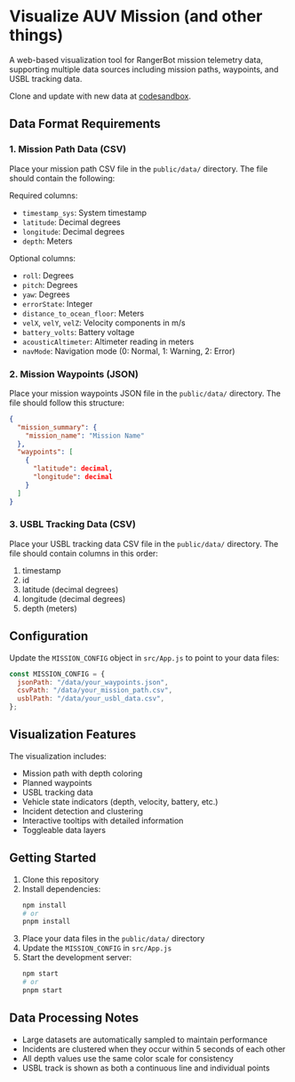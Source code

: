 # Visualize AUV Mission (and other things)

A web-based visualization tool for RangerBot mission telemetry data, supporting multiple data sources including mission paths, waypoints, and USBL tracking data.

Clone and update with new data at [codesandbox](https://codesandbox.io/p/github/laurenkolinger/rangerbot_telemetry_3mar25/main?embed=1).

## Data Format Requirements

### 1. Mission Path Data (CSV)

Place your mission path CSV file in the `public/data/` directory. The file should contain the following:

Required columns:

- `timestamp_sys`: System timestamp
- `latitude`: Decimal degrees
- `longitude`: Decimal degrees
- `depth`: Meters

Optional columns:

- `roll`: Degrees
- `pitch`: Degrees
- `yaw`: Degrees
- `errorState`: Integer
- `distance_to_ocean_floor`: Meters
- `velX`, `velY`, `velZ`: Velocity components in m/s
- `battery_volts`: Battery voltage
- `acousticAltimeter`: Altimeter reading in meters
- `navMode`: Navigation mode (0: Normal, 1: Warning, 2: Error)

### 2. Mission Waypoints (JSON)

Place your mission waypoints JSON file in the `public/data/` directory. The file should follow this structure:

```json
{
  "mission_summary": {
    "mission_name": "Mission Name"
  },
  "waypoints": [
    {
      "latitude": decimal,
      "longitude": decimal
    }
  ]
}
```

### 3. USBL Tracking Data (CSV)

Place your USBL tracking data CSV file in the `public/data/` directory. The file should contain columns in this order:

1. timestamp
2. id
3. latitude (decimal degrees)
4. longitude (decimal degrees)
5. depth (meters)

## Configuration

Update the `MISSION_CONFIG` object in `src/App.js` to point to your data files:

```javascript
const MISSION_CONFIG = {
  jsonPath: "/data/your_waypoints.json",
  csvPath: "/data/your_mission_path.csv",
  usblPath: "/data/your_usbl_data.csv",
};
```

## Visualization Features

The visualization includes:

- Mission path with depth coloring
- Planned waypoints
- USBL tracking data
- Vehicle state indicators (depth, velocity, battery, etc.)
- Incident detection and clustering
- Interactive tooltips with detailed information
- Toggleable data layers

## Getting Started

1. Clone this repository
2. Install dependencies:
   ```bash
   npm install
   # or
   pnpm install
   ```
3. Place your data files in the `public/data/` directory
4. Update the `MISSION_CONFIG` in `src/App.js`
5. Start the development server:
   ```bash
   npm start
   # or
   pnpm start
   ```

## Data Processing Notes

- Large datasets are automatically sampled to maintain performance
- Incidents are clustered when they occur within 5 seconds of each other
- All depth values use the same color scale for consistency
- USBL track is shown as both a continuous line and individual points
